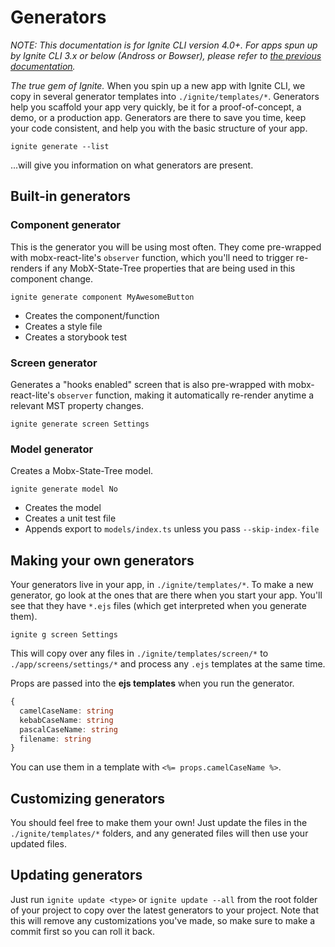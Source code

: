 # Generators

_NOTE: This documentation is for Ignite CLI version 4.0+. For apps spun up by Ignite CLI 3.x or below (Andross or Bowser), please refer to [the previous documentation](https://github.com/infinitered/ignite/tree/2dd42a5957ff18211c9edd7524b6af5f4231baf6/docs)._

_The true gem of Ignite._ When you spin up a new app with Ignite CLI, we copy in several generator templates into `./ignite/templates/*`. Generators help you scaffold your app very quickly, be it for a proof-of-concept, a demo, or a production app. Generators are there to save you time, keep your code consistent, and help you with the basic structure of your app.

```
ignite generate --list
```

...will give you information on what generators are present.

## Built-in generators

### Component generator

This is the generator you will be using most often. They come pre-wrapped with mobx-react-lite's `observer` function, which you'll need to trigger re-renders if any MobX-State-Tree properties that are being used in this component change.

```
ignite generate component MyAwesomeButton
```

- Creates the component/function
- Creates a style file
- Creates a storybook test

### Screen generator

Generates a "hooks enabled" screen that is also pre-wrapped with mobx-react-lite's `observer` function, making it automatically re-render anytime a relevant MST property changes.

```
ignite generate screen Settings
```

### Model generator

Creates a Mobx-State-Tree model.

```
ignite generate model No
```

- Creates the model
- Creates a unit test file
- Appends export to `models/index.ts` unless you pass `--skip-index-file`

## Making your own generators

Your generators live in your app, in `./ignite/templates/*`. To make a new generator, go look at the ones that are there when you start your app. You'll see that they have `*.ejs` files (which get interpreted when you generate them).

```
ignite g screen Settings
```

This will copy over any files in `./ignite/templates/screen/*` to `./app/screens/settings/*` and process any `.ejs` templates at the same time.

Props are passed into the **ejs templates** when you run the generator.

```ts
{
  camelCaseName: string
  kebabCaseName: string
  pascalCaseName: string
  filename: string
}
```

You can use them in a template with `<%= props.camelCaseName %>`.

## Customizing generators

You should feel free to make them your own! Just update the files in the `./ignite/templates/*` folders, and any generated files will then use your updated files.

## Updating generators

Just run `ignite update <type>` or `ignite update --all` from the root folder of your project to copy over the latest generators to your project. Note that this will remove any customizations you've made, so make sure to make a commit first so you can roll it back.
